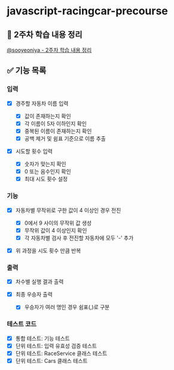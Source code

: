 # javascript-racingcar-precourse

## 📖 2주차 학습 내용 정리

[@sooyeoniya - 2주차 학습 내용 정리](https://www.notion.so/sooyeoniya/2-12d28d20974f808f91d9c8b737346bc3)

## ✅ 기능 목록

### 입력

  - [x] 경주할 자동차 이름 입력

    - [x] 값이 존재하는지 확인
    - [x] 각 이름이 5자 이하인지 확인
    - [x] 중복된 이름이 존재하는지 확인
    - [x] 공백 제거 및 쉼표 기준으로 이름 추출

  - [x] 시도할 횟수 입력

    - [x] 숫자가 맞는지 확인
    - [x] 0 또는 음수인지 확인
    - [x] 최대 시도 횟수 설정

### 기능

  - [x] 자동차별 무작위로 구한 값이 4 이상인 경우 전진

    - [x] 0에서 9 사이의 무작위 값 생성
    - [x] 무작위 값이 4 이상인지 확인
    - [x] 각 자동차별 검사 후 전진할 자동차에 모두 '-' 추가

  - [x] 위 과정을 시도 횟수 만큼 반복

### 출력

  - [x] 차수별 실행 결과 출력
  - [x] 최종 우승자 출력

    - [x] 우승자가 여러 명인 경우 쉼표(,)로 구분

### 테스트 코드

  - [x] 통합 테스트: 기능 테스트
  - [x] 단위 테스트: 입력 유효성 검증 테스트
  - [x] 단위 테스트: RaceService 클래스 테스트
  - [x] 단위 테스트: Cars 클래스 테스트